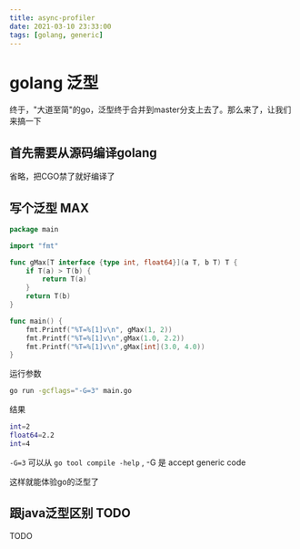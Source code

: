```yaml
---
title: async-profiler
date: 2021-03-10 23:33:00
tags: [golang, generic]
---
```


# golang 泛型

终于，"大道至简"的go，泛型终于合并到master分支上去了。那么来了，让我们来搞一下

## 首先需要从源码编译golang

省略，把CGO禁了就好编译了

## 写个泛型 MAX

``` go
package main

import "fmt"

func gMax[T interface {type int, float64}](a T, b T) T {
    if T(a) > T(b) {
        return T(a)
    }
    return T(b)
}

func main() {
    fmt.Printf("%T=%[1]v\n", gMax(1, 2))
    fmt.Printf("%T=%[1]v\n",gMax(1.0, 2.2))
    fmt.Printf("%T=%[1]v\n",gMax[int](3.0, 4.0))
}
```

运行参数

``` sh
go run -gcflags="-G=3" main.go
```

结果

``` sh
int=2
float64=2.2
int=4
```

`-G=3` 可以从 `go tool compile -help` , -G 是 accept generic code

这样就能体验go的泛型了

## 跟java泛型区别 TODO

TODO
